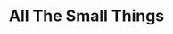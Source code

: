 ---
ee_id_thing: '4249'
site: '1'
type: '2'
inv_num: 2014-114
add_credit:
url: 2014-114-all-the-small-things-tshirt
title: All The Small Things
year: '2014'
display_year: '2014'
medium: Digitally Printed Tshirt
dims:
pitch: T made for my All The Small Things showz.
ps:
live_url:
youtube:
related_code:
imgs: 2014-114-allthesmallthings-shirt-database-ih.jpg
subheading: "(Tee shirt)"
download:
commission:
related: |-
  [4166] [2014-126-all-the-small-things-trailer] 2014 126 All The Small Things (trailer)
  [4168] [2014-125-all-the-small-things] 2014-125 All The Small Things (catalog)
  [4250] [2014-078-all-the-small-things-edition] 2014-078 All The Small Things Edition
layout: things-i-made
---